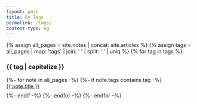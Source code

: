 ```yaml
---
layout: post
title: By Tags
permalink: /tags/
content-type: eg
---
```


<style>
.category-content a {
    text-decoration: none;
    color: #4183c4;
}

.category-content a:hover {
    text-decoration: underline;
    color: #4183c4;
}
</style>

<main>
    {% assign all_pages = site.notes | concat: site.articles %}
    {% assign tags = all_pages | map: 'tags' | join: ' '  | split: ' ' | uniq %}
    {% for tag in tags %}
        <h3 id="{{ tag }}">{{ tag | capitalize }}</h3>
        {%- for note in all_pages -%}
            {%- if note.tags contains tag -%}
                <li style="padding-bottom: 0.6em; list-style: none;"><a href="{{note.url}}">{{ note.title }}</a></li>
            {%- endif -%}
        {%- endfor -%}
    {%- endfor -%}
    <br/>
    <br/>
</main>

